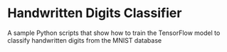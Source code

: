 # Handwritten Digits Classifier
A sample Python scripts that show how to train the TensorFlow model to classify handwritten digits from the MNIST database
